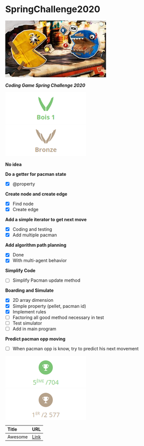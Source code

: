 # SpringChallenge2020

![](picture/SC2020_HD.min.jpg)

***Coding Game Spring Challenge 2020***

![](picture/league_wood.png) ![](picture/league_bronze.png)

**No idea**

**Do a getter for pacman state**

- [x] @property

**Create node and create edge**

- [x] Find node
- [x] Create edge

**Add a simple iterator to get next move**

- [x] Coding and testing
- [x] Add multiple pacman

**Add algorithm path planning**

- [x] Done
- [x] With multi-agent behavior

**Simplify Code**

- [ ] Simplify Pacman update method

**Boarding and Simulate**

- [x] 2D array dimension
- [x] Simple property (pellet, pacman id)
- [x] Implement rules
- [ ] Factoring all good method necessary in test
- [ ] Test simulator
- [ ] Add in main program

**Predict pacman opp moving**

- [ ] When pacman opp is know, try to predict his next movement

![](picture/range_wood.png) ![](picture/range_bronze.png)

| Title   | URL                          |
|:--------|:-----------------------------|
| Awesome | [Link](resource/RESOURCE.md) |
